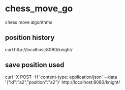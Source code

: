 # chess_move_go
chess move algorithms


## position history
curl http://localhost:8080/knight/
## save position used
curl -X POST -H 'content-type: application/json' --data '{"id":"a2","position":"a2"}'  http://localhost:8080/knight/
